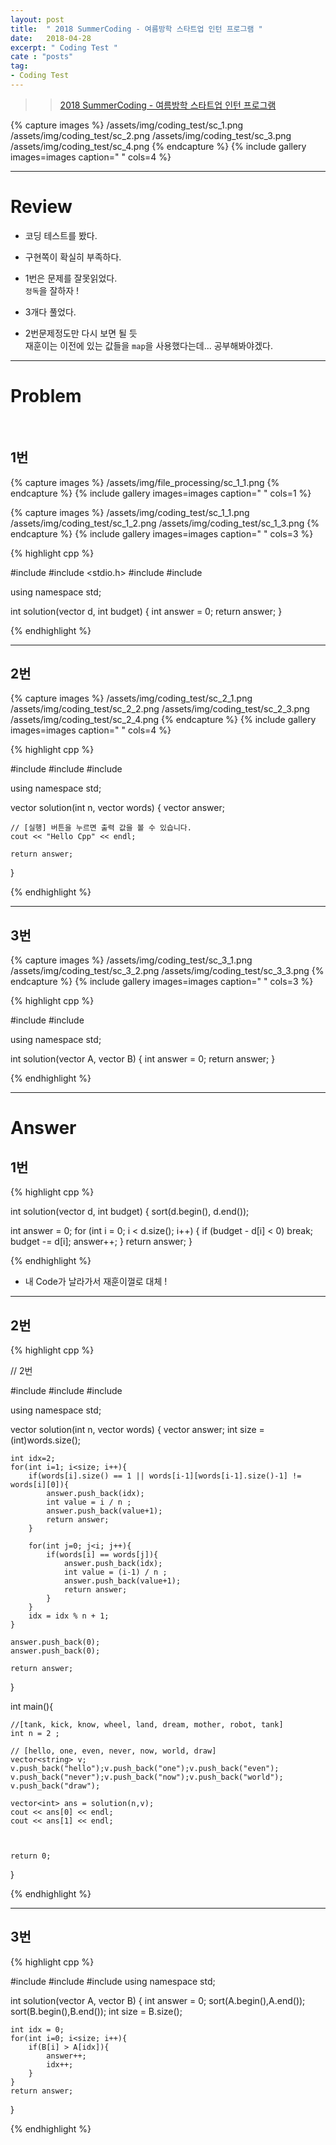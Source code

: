 ```yaml
---
layout: post
title:  " 2018 SummerCoding - 여름방학 스타트업 인턴 프로그램 "
date:   2018-04-28
excerpt: " Coding Test "
cate : "posts"
tag:
- Coding Test
---
```



>> [2018 SummerCoding - 여름방학 스타트업 인턴 프로그램](https://programmers.co.kr/competitions/59/2018-summercoding-%EC%97%AC%EB%A6%84%EB%B0%A9%ED%95%99-%EC%8A%A4%ED%83%80%ED%8A%B8%EC%97%85-%EC%9D%B8%ED%84%B4-%ED%94%84%EB%A1%9C%EA%B7%B8%EB%9E%A8)


{% capture images %}
    /assets/img/coding_test/sc_1.png
    /assets/img/coding_test/sc_2.png
    /assets/img/coding_test/sc_3.png
    /assets/img/coding_test/sc_4.png
{% endcapture %}
{% include gallery images=images caption=" " cols=4 %}

---

# Review

* 코딩 테스트를 봤다.

* 구현쪽이 확실히 부족하다.

* 1번은 문제를 잘못읽었다. <br> `정독`을 잘하자 !

* 3개다 풀었다. 

* 2번문제정도만 다시 보면 될 듯 <br> 재훈이는 이전에 있는 값들을 `map`을 사용했다는데... 공부해봐야겠다.

---

# Problem


<br>


## 1번

{% capture images %}
    /assets/img/file_processing/sc_1_1.png
{% endcapture %}
{% include gallery images=images caption=" " cols=1 %}



{% capture images %}
    /assets/img/coding_test/sc_1_1.png
    /assets/img/coding_test/sc_1_2.png
    /assets/img/coding_test/sc_1_3.png
{% endcapture %}
{% include gallery images=images caption=" " cols=3 %}


{% highlight cpp %}

#include <iostream>
#include <stdio.h>
#include <string>
#include <vector>

using namespace std;

int solution(vector<int> d, int budget) {
    int answer = 0;
    return answer;
}


{% endhighlight %}




---


## 2번


{% capture images %}
    /assets/img/coding_test/sc_2_1.png
    /assets/img/coding_test/sc_2_2.png
    /assets/img/coding_test/sc_2_3.png
    /assets/img/coding_test/sc_2_4.png
{% endcapture %}
{% include gallery images=images caption=" " cols=4 %}


{% highlight cpp %}

#include <string>
#include <vector>
#include <iostream>

using namespace std;

vector<int> solution(int n, vector<string> words) {
    vector<int> answer;
    
    // [실행] 버튼을 누르면 출력 값을 볼 수 있습니다. 
    cout << "Hello Cpp" << endl;

    return answer;
}




{% endhighlight %}




---



## 3번


{% capture images %}
    /assets/img/coding_test/sc_3_1.png
    /assets/img/coding_test/sc_3_2.png
    /assets/img/coding_test/sc_3_3.png
{% endcapture %}
{% include gallery images=images caption=" " cols=3 %}


{% highlight cpp %}

#include <string>
#include <vector>

using namespace std;

int solution(vector<int> A, vector<int> B) {
    int answer = 0;
    return answer;
}

{% endhighlight %}


---

# Answer


## 1번

{% highlight cpp %}


int solution(vector<int> d, int budget) {
   sort(d.begin(), d.end());
   

   int answer = 0;
   for (int i = 0; i < d.size(); i++) {
      if (budget - d[i] < 0) break;
      budget -= d[i];
      answer++;
   }
   return answer;
}



{% endhighlight %}

* 내 Code가 날라가서 재훈이껄로 대체 ! 

---

## 2번


{% highlight cpp %}

// 2번

#include <string>
#include <vector>
#include <iostream>

using namespace std;

vector<int> solution(int n, vector<string> words) {
    vector<int> answer;
    int size = (int)words.size();
    
    int idx=2;
    for(int i=1; i<size; i++){
        if(words[i].size() == 1 || words[i-1][words[i-1].size()-1] != words[i][0]){
            answer.push_back(idx);
            int value = i / n ;
            answer.push_back(value+1);
            return answer;
        }
        
        for(int j=0; j<i; j++){
            if(words[i] == words[j]){
                answer.push_back(idx);
                int value = (i-1) / n ;
                answer.push_back(value+1);
                return answer;
            }
        }
        idx = idx % n + 1;
    }
    
    answer.push_back(0);
    answer.push_back(0);
    
    return answer;
}


int main(){
    
    //[tank, kick, know, wheel, land, dream, mother, robot, tank]
    int n = 2 ;
    
    // [hello, one, even, never, now, world, draw]
    vector<string> v;
    v.push_back("hello");v.push_back("one");v.push_back("even");
    v.push_back("never");v.push_back("now");v.push_back("world");
    v.push_back("draw");
    
    vector<int> ans = solution(n,v);
    cout << ans[0] << endl;
    cout << ans[1] << endl;
    
    
    
    return 0;
}



{% endhighlight %}



---

## 3번


{% highlight cpp %}

#include <string>
#include <vector>
#include <algorithm>
using namespace std;

int solution(vector<int> A, vector<int> B) {
    int answer = 0;
    sort(A.begin(),A.end());
    sort(B.begin(),B.end());
    int size = B.size();
    
    int idx = 0;
    for(int i=0; i<size; i++){
        if(B[i] > A[idx]){
            answer++;
            idx++;
        }
    }
    return answer;
}

{% endhighlight %}

